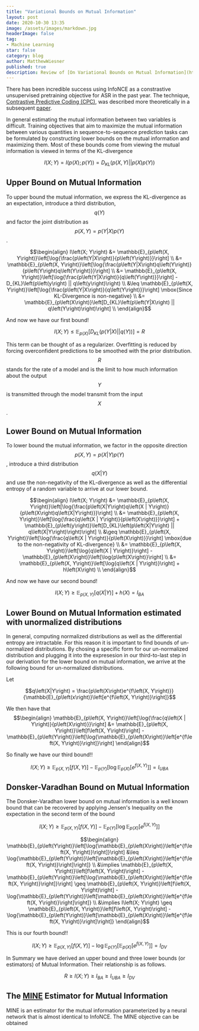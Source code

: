 ```yaml
---
title: "Variational Bounds on Mutual Information"
layout: post
date: 2020-10-30 13:35
image: /assets/images/markdown.jpg
headerImage: false
tag:
- Machine Learning
star: false
category: blog
author: MatthewWiesner
published: true
description: Review of [On Variational Bounds on Mutual Information](https://arxiv.org/pdf/1905.06922.pdf)
---
```


There has been incredible success using InfoNCE as a constrastive unsupervised pretraining objective for ASR in the past year. The technique, [Contrastive Predictive Coding (CPC)](https://arxiv.org/pdf/1807.03748.pdf), was described more theoretically in a subsequent [paper](https://arxiv.org/pdf/1905.06922.pdf).

In general estimating the mutual information between two variables is difficult. Training objectives that aim to maximize the mutual information between various quantities in sequence-to-sequence prediction tasks can be formulated by constructing lower bounds on the mutual information and maximizing them. Most of these bounds come from viewing the mutual information is viewed in terms of the KL-divergence

$$I\left(X; Y\right) = I\left(p\left(X\right); p\left(Y\right)\right) = D_{KL}\left(p\left(X, Y\right) || p\left(X\right)p\left(Y\right)\right)$$

## Upper Bound on Mutual Information
To upper bound the mutual information, we express the KL-divergence as an expectation, introduce a third distribution, $$q\left(Y\right)$$ and factor the joint distribution as $$p\left(X, Y\right) = p\left(Y|X\right)p\left(Y\right)$$.

$$\begin{align}
I\left(X; Y\right) &= \mathbb{E}_{p\left(X, Y\right)}\left[\log{\frac{p\left(Y|X\right)}{p\left(Y\right)}}\right] \\
&= \mathbb{E}_{p\left(X, Y\right)}\left[\log{\frac{p\left(Y|X\right)q\left(Y\right)}{p\left(Y\right)q\left(Y\right)}}\right] \\
&= \mathbb{E}_{p\left(X, Y\right)}\left[\log{\frac{p\left(Y|X\right)}{q\left(Y\right)}}\right] - D_{KL}\left(p\left(y\right) || q\left(y\right)\right) \\
&\leq \mathbb{E}_{p\left(X, Y\right)}\left[\log{\frac{p\left(Y|X\right)}{q\left(Y\right)}}\right] \mbox{Since KL-Divergence is non-negative} \\
&= \mathbb{E}_{p\left(X\right)}\left[D_{KL}\left(p\left(Y|X\right) || q\left(Y\right)\right)\right] \\
\end{align}$$

And now we have our first bound!

$$I\left(X; Y\right) \leq \mathbb{E}_{p\left(X\right)}\left[D_{KL}\left(p\left(Y|X\right) || q\left(Y\right)\right)\right] = R$$

This term can be thought of as a regularizer. Overfitting is reduced by forcing overconfident predictions to be smoothed with the prior distribution. 
$$R$$ stands for the rate of a model and is the limit to how much information about the output $$Y$$ is transmitted through the model transmit from the input $$X$$.

## Lower Bound on Mutual Information
To lower bound the mutual information, we factor in the opposite direction $$p\left(X, Y\right) = p\left(X | Y\right)p\left(Y\right)$$, introduce a third distribution $$q\left(X | Y\right)$$ and use the non-negativity of the KL-divergence as well as the differential entropy of a random variable to arrive at our lower bound. 

$$\begin{align}
I\left(X; Y\right) &= \mathbb{E}_{p\left(X, Y\right)}\left[\log{\frac{p\left(X|Y\right)q\left(X | Y\right)}{p\left(X\right)q\left(X|Y\right)}}\right] \\
&= \mathbb{E}_{p\left(X, Y\right)}\left[\log{\frac{q\left(X | Y\right)}{p\left(X\right)}}\right] + \mathbb{E}_{p\left(y\right)}\left[D_{KL}\left(p\left(X|Y\right) || q\left(X|Y\right)\right)\right] \\
&\geq \mathbb{E}_{p\left(X, Y\right)}\left[\log{\frac{q\left(X | Y\right)}{p\left(X\right)}}\right] \mbox{due to the non-negativity of KL-divergence} \\
&= \mathbb{E}_{p\left(X, Y\right)}\left[\log{q\left(X | Y\right)}\right] - \mathbb{E}_{p\left(X\right)}\left[\log{p\left(X\right)}\right] \\
&= \mathbb{E}_{p\left(X, Y\right)}\left[\log{q\left(X | Y\right)}\right] + h\left(X\right) \\
\end{align}$$

And now we have our second bound!

$$I\left(X; Y\right) \geq \mathbb{E}_{p\left(X, Y\right)}\left[q\left(X | Y\right)\right] + h\left(X\right) = I_{BA}$$

## Lower Bound on Mutual Information estimated with unormalized distributions

In general, computing normalized distributions as well as the differential entropy are intractable. For this reason it is important to find bounds of un-normalized distributions. By chosing a specific form for our un-normalized distribution and plugging it into the expresesion in our third-to-last step in our derivation for the lower bound on mutual information, we arrive at the following bound for un-normalized distributions.

Let 

$$q\left(X|Y\right) = \frac{p\left(X\right)e^{f\left(X, Y\right)}}{\mathbb{E}_{p\left(x\right)}\left[e^{f\left(X, Y\right)}\right]}$$

We then have that 
$$\begin{align}
\mathbb{E}_{p\left(X, Y\right)}\left[\log{\frac{q\left(X | Y\right)}{p\left(X\right)}}\right] &= \mathbb{E}_{p\left(X, Y\right)}\left[f\left(X, Y\right)\right] - \mathbb{E}_{p\left(Y\right)}\left[\log{\mathbb{E}_{p\left(X\right)}\left[e^{f\left(X, Y\right)}\right]}\right]
\end{align}$$

So finally we have our third bound!!

$$I\left(X; Y\right) \geq \mathbb{E}_{p\left(X, Y\right)}\left[f\left(X, Y\right)\right] - \mathbb{E}_{p\left(Y\right)}\left[\log{\mathbb{E}_{p\left(X\right)}\left[e^{f\left(X, Y\right)}\right]}\right] = I_{UBA}$$

## Donsker-Varadhan Bound on Mutual Information

The Donsker-Varadhan lower bound on mutual information is a well known bound that can be recovered by applying Jensen's Inequality on the expectation in the second term of the bound 

$$I\left(X; Y\right) \geq \mathbb{E}_{p\left(X, Y\right)}\left[f\left(X, Y\right)\right] - \mathbb{E}_{p\left(Y\right)}\left[\log{\mathbb{E}_{p\left(X\right)}\left[e^{f\left(X, Y\right)}\right]}\right]$$


$$\begin{align}
\mathbb{E}_{p\left(Y\right)}\left[\log{\mathbb{E}_{p\left(X\right)}\left[e^{f\left(X, Y\right)}\right]}\right] &\leq \log{\mathbb{E}_{p\left(Y\right)}\left[\mathbb{E}_{p\left(X\right)}\left[e^{f\left(X, Y\right)}\right]\right]} \\
&\implies \mathbb{E}_{p\left(X, Y\right)}\left[f\left(X, Y\right)\right] - \mathbb{E}_{p\left(Y\right)}\left[\log{\mathbb{E}_{p\left(X\right)}\left[e^{f\left(X, Y\right)}\right]}\right] \geq \mathbb{E}_{p\left(X, Y\right)}\left[f\left(X, Y\right)\right] - \log{\mathbb{E}_{p\left(Y\right)}\left[\mathbb{E}_{p\left(X\right)}\left[e^{f\left(X, Y\right)}\right]\right]} \\
&\implies I\left(X; Y\right) \geq \mathbb{E}_{p\left(X, Y\right)}\left[f\left(X, Y\right)\right] - \log{\mathbb{E}_{p\left(Y\right)}\left[\mathbb{E}_{p\left(X\right)}\left[e^{f\left(X, Y\right)}\right]\right]}
\end{align}$$

This is our fourth bound!!

$$I\left(X; Y\right) \geq \mathbb{E}_{p\left(X, Y\right)}\left[f\left(X, Y\right)\right] - \log{\mathbb{E}_{p\left(Y\right)}\left[\mathbb{E}_{p\left(X\right)}\left[e^{f\left(X, Y\right)}\right]\right]} = I_{DV}$$

In Summary we have derived an upper bound and three lower bounds (or estimators) of Mutual Information. Their relationship is as follows.

$$R \geq I\left(X; Y\right) \geq I_{BA} \geq I_{UBA} \geq I_{DV}$$

## The [MINE](https://arxiv.org/pdf/1801.04062.pdf) Estimator for Mutual Information
MINE is an estimator for the mutual information parameterized by a neural network that is almost identical to InfoNCE. The MINE objective can be obtained  




